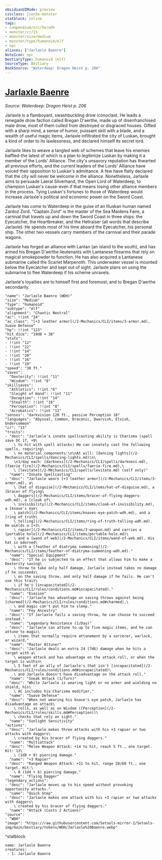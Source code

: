 ```yaml
---
obsidianUIMode: preview
cssclass: json5e-monster
statblock: inline
tags:
- compendium/src/5e/wdh
- monster/cr/15
- monster/size/medium
- monster/type/humanoid/elf
- npc
aliases: ["Jarlaxle Baenre"]
NoteIcon: npc
BestiaryType: humanoid (elf)
SourceType: Bestiary
BookSource: "Waterdeep: Dragon Heist p. 206"
---
```

# [Jarlaxle Baenre](2-Mechanics/CLI/bestiary/npc/jarlaxle-baenre-wdh.md)
*Source: Waterdeep: Dragon Heist p. 206*  

Jarlaxle is a flamboyant, swashbuckling drow iconoclast. He leads a renegade drow faction called Bregan D'aerthe, made up of disenfranchised male drow, most of them culled from destroyed or disgraced houses. Gifted with a sharp mind, a sense of humor, puissant skill with a blade, and a wealth of useful magic items, Jarlaxle infiltrated the city of Luskan, brought a kind of order to its lawlessness, and declared himself its secret lord.

Jarlaxle likes to weave a tangled web of schemes that leave his enemies baffled-the latest of which is a plan to legitimize Luskan by making it a member of the Lords' Alliance. The city's unsavory reputation has thwarted all previous efforts, and the current leaders of the Lords' Alliance have voiced their opposition to Luskan's admittance. A few have flatly declared that the city will never be welcome in the alliance. Nonetheless, Jarlaxle aims to persuade Laeral Silverhand, the Open Lord of Waterdeep, to champion Luskan's cause-even if that means losing other alliance members in the process. Tying Luskan's fortunes to those of Waterdeep would increase Jarlaxle's political and economic power on the Sword Coast.

Jarlaxle has come to Waterdeep in the guise of an Illuskan human named Zardoz Zord. "Captain Zord" is the master of the Sea Maidens Faire, a carnival that travels up and down the Sword Coast in three ships: the Eyecatcher, the Heartbreaker, and the Hellraiser (all words that describe Jarlaxle). He spends most of his time aboard the Eyecatcher, his personal ship. The other two vessels carry members of the carnival and their parade wagons.

Jarlaxle has forged an alliance with Lantan (an island to the south), and has armed his Bregan D'aerthe lieutenants with Lantanese firearms that rely on magical smokepowder to function. He has also acquired a Lantanese submarine called the Scarlet Marpenoth. This underwater vessel is mounted below the Eyecatcher and kept out of sight. Jarlaxle plans on using the submarine to flee Waterdeep if his scheme unravels.

Jarlaxle's loyalties are to himself first and foremost, and to Bregan D'aerthe secondarily.

```statblock
"name": "Jarlaxle Baenre (WDH)"
"size": "Medium"
"type": "humanoid"
"subtype": "elf"
"alignment": "Chaotic Neutral"
"ac": !!int "24"
"ac_class": "[+3 leather armor](/2-Mechanics/CLI/items/3-armor.md), Suave Defense"
"hp": !!int "123"
"hit_dice": "19d8 + 38"
"stats":
- !!int "12"
- !!int "22"
- !!int "14"
- !!int "20"
- !!int "16"
- !!int "19"
"speed": "30 ft."
"saves":
  "Dexterity": !!int "11"
  "Wisdom": !!int "8"
"skillsaves":
  "Athletics": !!int "6"
  "Sleight of Hand": !!int "11"
  "Deception": !!int "14"
  "Stealth": !!int "16"
  "Perception": !!int "8"
  "Acrobatics": !!int "11"
"senses": "darkvision 120 ft., passive Perception 18"
"languages": "Abyssal, Common, Draconic, Dwarvish, Elvish, Undercommon"
"cr": "15"
"traits":
- "desc": "Jarlaxle's innate spellcasting ability is Charisma (spell save DC 17, +9\
    \ to hit with spell attacks) He can innately cast the following spells, requiring\
    \ no material components:\n\nAt will: [dancing lights](/2-Mechanics/CLI/spells/dancing-lights.md)\n\
    \n1/day each: [darkness](/2-Mechanics/CLI/spells/darkness.md), [faerie fire](/2-Mechanics/CLI/spells/faerie-fire.md),\
    \ [levitate](/2-Mechanics/CLI/spells/levitate.md) (self only)"
  "name": "Innate Spellcasting"
- "desc": "Jarlaxle wears [+3 leather armor](/2-Mechanics/CLI/items/3-armor.md), a\
    \ [hat of disguise](/2-Mechanics/CLI/items/hat-of-disguise.md), a [bracer of flying\
    \ daggers](/2-Mechanics/CLI/items/bracer-of-flying-daggers-wdh.md), a [cloak of\
    \ invisibility](/2-Mechanics/CLI/items/cloak-of-invisibility.md), a [knave's eye\
    \ patch](/2-Mechanics/CLI/items/knaves-eye-patch-wdh.md), and a [ring of truth\
    \ telling](/2-Mechanics/CLI/items/ring-of-truth-telling-wdh.md). He wields a [+3\
    \ rapier](/2-Mechanics/CLI/items/3-weapon.md) and carries a [portable hole](/2-Mechanics/CLI/items/portable-hole.md)\
    \ and a [wand of web](/2-Mechanics/CLI/items/wand-of-web.md). His hat is adorned\
    \ with a [feather of diatryma summoning](/2-Mechanics/CLI/items/feather-of-diatryma-summoning-wdh.md)."
  "name": "Special Equipment"
- "desc": "If he is subjected to an effect that allows him to make a Dexterity saving\
    \ throw to take only half damage, Jarlaxle instead takes no damage if he succeeds\
    \ on the saving throw, and only half damage if he fails. He can't use this trait\
    \ if he's [incapacitated](/2-Mechanics/CLI/rules/conditions.md#incapacitated)."
  "name": "Evasion"
- "desc": "Jarlaxle has advantage on saving throws against being [charmed](/2-Mechanics/CLI/rules/conditions.md#charmed),\
    \ and magic can't put him to sleep."
  "name": "Fey Ancestry"
- "desc": "If Jarlaxle fails a saving throw, he can choose to succeed instead."
  "name": "Legendary Resistance (1/Day)"
- "desc": "Jarlaxle can attune to up to five magic items, and he can attune to magic\
    \ items that normally require attunement by a sorcerer, warlock, or wizard."
  "name": "Master Attuner"
- "desc": "Jarlaxle deals an extra 24 (7d6) damage when he hits a target with a\
    \ weapon attack and has advantage on the attack roll, or when the target is within\
    \ 5 feet of an ally of Jarlaxle's that isn't [incapacitated](/2-Mechanics/CLI/rules/conditions.md#incapacitated)\
    \ and Jarlaxle doesn't have disadvantage on the attack roll."
  "name": "Sneak Attack (1/Turn)"
- "desc": "While Jarlaxle is wearing light or no armor and wielding no shield, his\
    \ AC includes his Charisma modifier."
  "name": "Suave Defense"
- "desc": "When not wearing his knave's eye patch, Jarlaxle has disadvantage on attack\
    \ rolls, as well as on Wisdom ([Perception](/2-Mechanics/CLI/rules/skills.md#Perception))\
    \ checks that rely on sight."
  "name": "Sunlight Sensitivity"
"actions":
- "desc": "Jarlaxle makes three attacks with his +3 rapier or two attacks with daggers\
    \ created by his bracer of flying daggers."
  "name": "Multiattack"
- "desc": "Melee Weapon Attack: +14 to hit, reach 5 ft., one target. Hit: 13\
    \ (1d8 + 9) piercing damage."
  "name": "+3 Rapier"
- "desc": "Ranged Weapon Attack: +11 to hit, range 20/60 ft., one target. Hit:\
    \ 8 (1d4 + 6) piercing damage."
  "name": "Flying Dagger"
"legendary_actions":
- "desc": "Jarlaxle moves up to his speed without provoking opportunity attacks."
  "name": "Quick Step"
- "desc": "Jarlaxle makes one attack with his +3 rapier or two attacks with daggers\
    \ created by his bracer of flying daggers."
  "name": "Attack (Costs 2 Actions)"
"source":
- "WDH"
"image": "https://raw.githubusercontent.com/5etools-mirror-2/5etools-img/main/bestiary/tokens/WDH/Jarlaxle%20Baenre.webp"
```
^statblock

```encounter-table
name: Jarlaxle Baenre
creatures:
 - 1: Jarlaxle Baenre
```